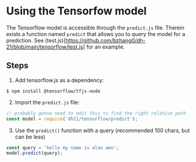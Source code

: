 # Using the Tensorfow model
The Tensorflow model is accessible through the `predict.js` file. Therein exists a function named `predict` that allows you to query the model for a prediction. See (test.js)[https://github.com/bzhang0/dh-21/blob/main/tensorflow/test.js] for an example.

## Steps
1. Add tensorflow.js as a dependency: 
```
$ npm install @tensorflow/tfjs-node
```
2. Import the `predict.js` file:
```js
// probably gonna need to edit this to find the right relative path
const model = require('dh21/tensorflow/predict');
```
3. Use the `predict()` function with a query (recommended 100 chars, but can be less)
```js
const query = 'hello my name is alan wen';
model.predict(query);
```
